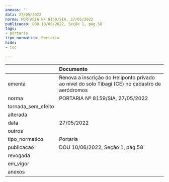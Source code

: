```yaml
---
anexos: ''
data: 27/05/2022
norma: PORTARIA Nº 8159/SIA, 27/05/2022
publicacao: DOU 10/06/2022, Seção 1, pág.58
tags:
- portaria
tipo_normatico: Portaria
hide: 
- toc 
 
---
```


|                    | Documento                                                                                      |
|:-------------------|:-----------------------------------------------------------------------------------------------|
| ementa             | Renova a inscrição do Heliponto privado ao nível do solo Tibagi (CE) no cadastro de aeródromos |
| norma              | PORTARIA Nº 8159/SIA, 27/05/2022                                                               |
| tornada_sem_efeito |                                                                                                |
| alterada           |                                                                                                |
| data               | 27/05/2022                                                                                     |
| outros             |                                                                                                |
| tipo_normatico     | Portaria                                                                                       |
| publicacao         | DOU 10/06/2022, Seção 1, pág.58                                                                |
| revogada           |                                                                                                |
| em_vigor           |                                                                                                |
| anexos             |                                                                                                |